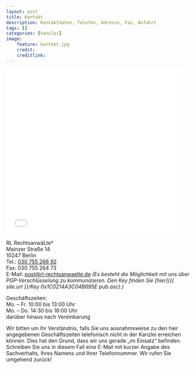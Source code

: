 ```yaml
---
layout: post
title: Kontakt
description: Kontaktdaten, Telefon, Adresse, Fax, Anfahrt
tags: []
categories: [kanzlei]
image:
    feature: kontakt.jpg
    credit: 
    creditlink:
---
```

<iframe width="95%" height="450" frameborder="0" style="border:0" src="/maps-frame/" allowfullscreen sandbox="allow-forms allow-modals allow-scripts allow-popups">
Die Kanzlei bei [Google Maps](https://goo.gl/maps/eSe22GDAfzJ2).
</iframe>



RL RechtsanwäLte*  
Mainzer Straße 14  
10247 Berlin  
Tel.: [030 755 266 92](+493075526692)  
Fax: 030 755 264 73  
E-Mail: <post@rl-rechtsanwaelte.de>
_(Es besteht die Möglichkeit mit uns über PGP-Verschlüsselung zu kommunizieren. Den Key finden Sie [hier]({{ site.url }}/Key 0x1C0214A3C04B695E pub.asc).)_


Geschäftszeiten:   
Mo. – Fr. 10:00 bis 13:00 Uhr  
Mo. – Do. 14:30 bis 18:00 Uhr  
darüber hinaus nach Vereinbarung

Wir bitten um Ihr Verständnis, falls Sie uns ausnahmsweise zu den hier angegebenen Geschäftszeiten telefonisch nicht in der Kanzlei erreichen können. Dies hat den Grund, dass wir uns gerade „im Einsatz“ befinden. Schreiben Sie uns in diesem Fall eine E-Mail mit kurzer Angabe des Sachverhalts, Ihres Namens und Ihrer Telefonnummer. Wir rufen Sie umgehend zurück!
